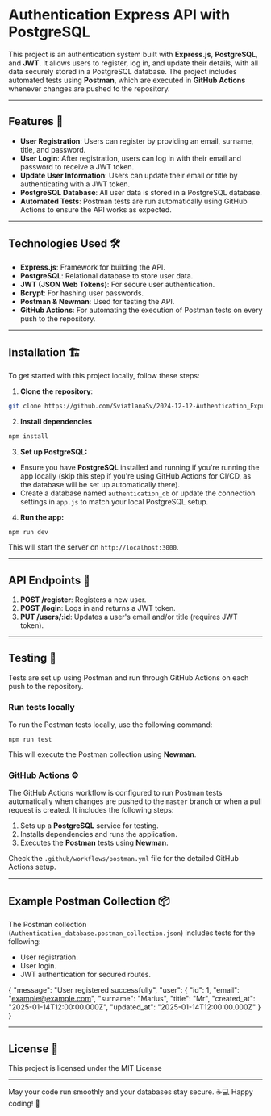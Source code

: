 # Authentication Express API with PostgreSQL

This project is an authentication system built with **Express.js**, **PostgreSQL**, and **JWT**. It allows users to register, log in, and update their details, with all data securely stored in a PostgreSQL database. The project includes automated tests using **Postman**, which are executed in **GitHub Actions** whenever changes are pushed to the repository.


---

## Features 🌟

- **User Registration**: Users can register by providing an email, surname, title, and password.
- **User Login**: After registration, users can log in with their email and password to receive a JWT token.
- **Update User Information**: Users can update their email or title by authenticating with a JWT token.
- **PostgreSQL Database**: All user data is stored in a PostgreSQL database.
- **Automated Tests**: Postman tests are run automatically using GitHub Actions to ensure the API works as expected.


---

## Technologies Used 🛠️

- **Express.js**: Framework for building the API.
- **PostgreSQL**: Relational database to store user data.
- **JWT (JSON Web Tokens)**: For secure user authentication.
- **Bcrypt**: For hashing user passwords.
- **Postman & Newman**: Used for testing the API.
- **GitHub Actions**: For automating the execution of Postman tests on every push to the repository.


---

## Installation 🏗️

To get started with this project locally, follow these steps:

1. **Clone the repository**:

```bash
git clone https://github.com/SviatlanaSv/2024-12-12-Authentication_Express-API.git
```

2. **Install dependencies**

```bash
npm install
```

3. **Set up PostgreSQL:**

- Ensure you have **PostgreSQL** installed and running if you're running the app locally (skip this step if you're using GitHub Actions for CI/CD, as the database will be set up automatically there).
- Create a database named `authentication_db` or update the connection settings in `app.js` to match your local PostgreSQL setup.

4. **Run the app:**

```bush
npm run dev
```
This will start the server on `http://localhost:3000`.


---

## API Endpoints 📝

1. **POST /register**: Registers a new user.
2. **POST /login**: Logs in and returns a JWT token.
3. **PUT /users/:id**: Updates a user's email and/or title (requires JWT token).


---

## Testing 🧪

Tests are set up using Postman and run through GitHub Actions on each push to the repository.


### Run tests locally

To run the Postman tests locally, use the following command:

```bush
npm run test
```
This will execute the Postman collection using **Newman**.


### GitHub Actions ⚙️

The GitHub Actions workflow is configured to run Postman tests automatically when changes are pushed to the `master` branch or when a pull request is created. It includes the following steps:

1. Sets up a **PostgreSQL** service for testing.
2. Installs dependencies and runs the application.
3. Executes the **Postman** tests using **Newman**.

Check the `.github/workflows/postman.yml` file for the detailed GitHub Actions setup.


---

## Example Postman Collection 📦

The Postman collection (`Authentication_database.postman_collection.json`) includes tests for the following:

- User registration.
- User login.
- JWT authentication for secured routes.

{
  "message": "User registered successfully",
  "user": {
    "id": 1,
    "email": "example@example.com",
    "surname": "Marius",
    "title": "Mr",
    "created_at": "2025-01-14T12:00:00.000Z",
    "updated_at": "2025-01-14T12:00:00.000Z"
  }
}


---

## License 📄

This project is licensed under the MIT License

---
May your code run smoothly and your databases stay secure. ☕💻 Happy coding! 🚀
